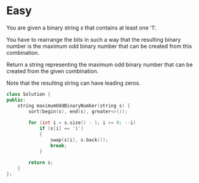 # Easy

You are given a binary string $s$ that contains at least one '1'.

You have to rearrange the bits in such a way that the resulting binary number is the maximum odd binary number that can be created from this combination.

Return a string representing the maximum odd binary number that can be created from the given combination.

Note that the resulting string can have leading zeros.

```cpp
class Solution {
public:
    string maximumOddBinaryNumber(string s) {
        sort(begin(s), end(s), greater<>());
        
        for (int i = s.size() - 1; i >= 0; --i)
            if (s[i] == '1')
            {
                swap(s[i], s.back());
                break;
            }
        
        return s;
    }
};
```
